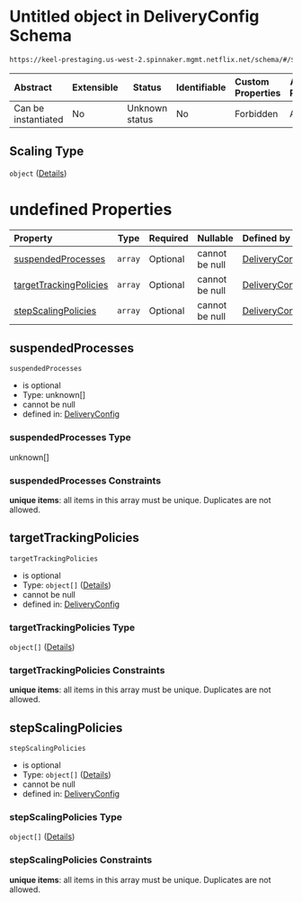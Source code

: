 # Untitled object in DeliveryConfig Schema

```txt
https://keel-prestaging.us-west-2.spinnaker.mgmt.netflix.net/schema/#/$defs/Scaling
```




| Abstract            | Extensible | Status         | Identifiable | Custom Properties | Additional Properties | Access Restrictions | Defined In                                                    |
| :------------------ | ---------- | -------------- | ------------ | :---------------- | --------------------- | ------------------- | ------------------------------------------------------------- |
| Can be instantiated | No         | Unknown status | No           | Forbidden         | Allowed               | none                | [keel.schema.json\*](keel.schema.json "open original schema") |

## Scaling Type

`object` ([Details](keel-defs-scaling.md))

# undefined Properties

| Property                                          | Type    | Required | Nullable       | Defined by                                                                                                                                                                                            |
| :------------------------------------------------ | ------- | -------- | -------------- | :---------------------------------------------------------------------------------------------------------------------------------------------------------------------------------------------------- |
| [suspendedProcesses](#suspendedProcesses)         | `array` | Optional | cannot be null | [DeliveryConfig](keel-defs-scaling-properties-suspendedprocesses.md "https&#x3A;//keel-prestaging.us-west-2.spinnaker.mgmt.netflix.net/schema/#/$defs/Scaling/properties/suspendedProcesses")         |
| [targetTrackingPolicies](#targetTrackingPolicies) | `array` | Optional | cannot be null | [DeliveryConfig](keel-defs-scaling-properties-targettrackingpolicies.md "https&#x3A;//keel-prestaging.us-west-2.spinnaker.mgmt.netflix.net/schema/#/$defs/Scaling/properties/targetTrackingPolicies") |
| [stepScalingPolicies](#stepScalingPolicies)       | `array` | Optional | cannot be null | [DeliveryConfig](keel-defs-scaling-properties-stepscalingpolicies.md "https&#x3A;//keel-prestaging.us-west-2.spinnaker.mgmt.netflix.net/schema/#/$defs/Scaling/properties/stepScalingPolicies")       |

## suspendedProcesses




`suspendedProcesses`

-   is optional
-   Type: unknown\[]
-   cannot be null
-   defined in: [DeliveryConfig](keel-defs-scaling-properties-suspendedprocesses.md "https&#x3A;//keel-prestaging.us-west-2.spinnaker.mgmt.netflix.net/schema/#/$defs/Scaling/properties/suspendedProcesses")

### suspendedProcesses Type

unknown\[]

### suspendedProcesses Constraints

**unique items**: all items in this array must be unique. Duplicates are not allowed.

## targetTrackingPolicies




`targetTrackingPolicies`

-   is optional
-   Type: `object[]` ([Details](keel-defs-targettrackingpolicy.md))
-   cannot be null
-   defined in: [DeliveryConfig](keel-defs-scaling-properties-targettrackingpolicies.md "https&#x3A;//keel-prestaging.us-west-2.spinnaker.mgmt.netflix.net/schema/#/$defs/Scaling/properties/targetTrackingPolicies")

### targetTrackingPolicies Type

`object[]` ([Details](keel-defs-targettrackingpolicy.md))

### targetTrackingPolicies Constraints

**unique items**: all items in this array must be unique. Duplicates are not allowed.

## stepScalingPolicies




`stepScalingPolicies`

-   is optional
-   Type: `object[]` ([Details](keel-defs-stepscalingpolicy.md))
-   cannot be null
-   defined in: [DeliveryConfig](keel-defs-scaling-properties-stepscalingpolicies.md "https&#x3A;//keel-prestaging.us-west-2.spinnaker.mgmt.netflix.net/schema/#/$defs/Scaling/properties/stepScalingPolicies")

### stepScalingPolicies Type

`object[]` ([Details](keel-defs-stepscalingpolicy.md))

### stepScalingPolicies Constraints

**unique items**: all items in this array must be unique. Duplicates are not allowed.
